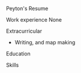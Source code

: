 Peyton's Resume

Work experience
  None

Extracurricular 
- Writing, and map making

Education

Skills
